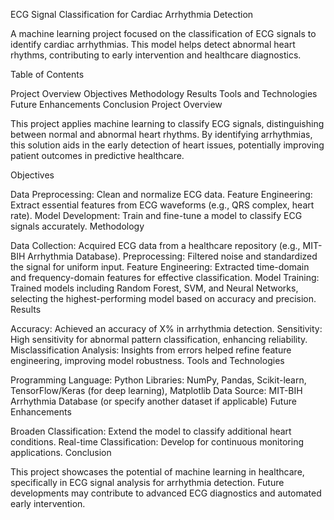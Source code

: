 ECG Signal Classification for Cardiac Arrhythmia Detection

A machine learning project focused on the classification of ECG signals to identify cardiac arrhythmias. This model helps detect abnormal heart rhythms, contributing to early intervention and healthcare diagnostics.

Table of Contents

Project Overview
Objectives
Methodology
Results
Tools and Technologies
Future Enhancements
Conclusion
Project Overview

This project applies machine learning to classify ECG signals, distinguishing between normal and abnormal heart rhythms. By identifying arrhythmias, this solution aids in the early detection of heart issues, potentially improving patient outcomes in predictive healthcare.

Objectives

Data Preprocessing: Clean and normalize ECG data.
Feature Engineering: Extract essential features from ECG waveforms (e.g., QRS complex, heart rate).
Model Development: Train and fine-tune a model to classify ECG signals accurately.
Methodology

Data Collection: Acquired ECG data from a healthcare repository (e.g., MIT-BIH Arrhythmia Database).
Preprocessing: Filtered noise and standardized the signal for uniform input.
Feature Engineering: Extracted time-domain and frequency-domain features for effective classification.
Model Training: Trained models including Random Forest, SVM, and Neural Networks, selecting the highest-performing model based on accuracy and precision.
Results

Accuracy: Achieved an accuracy of X% in arrhythmia detection.
Sensitivity: High sensitivity for abnormal pattern classification, enhancing reliability.
Misclassification Analysis: Insights from errors helped refine feature engineering, improving model robustness.
Tools and Technologies

Programming Language: Python
Libraries: NumPy, Pandas, Scikit-learn, TensorFlow/Keras (for deep learning), Matplotlib
Data Source: MIT-BIH Arrhythmia Database (or specify another dataset if applicable)
Future Enhancements

Broaden Classification: Extend the model to classify additional heart conditions.
Real-time Classification: Develop for continuous monitoring applications.
Conclusion

This project showcases the potential of machine learning in healthcare, specifically in ECG signal analysis for arrhythmia detection. Future developments may contribute to advanced ECG diagnostics and automated early intervention.
